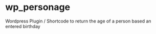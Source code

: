 # wp_personage
Wordpress Plugin / Shortcode to return the age of a person based an entered birthday

